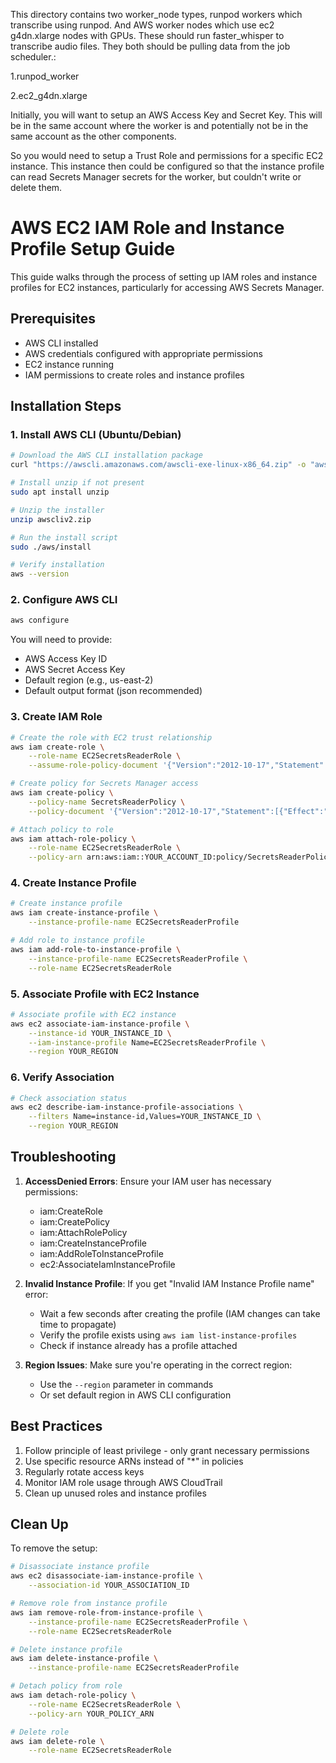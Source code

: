 This directory contains two worker_node types, runpod workers which transcribe using runpod.
And AWS worker nodes which use ec2 g4dn.xlarge nodes with GPUs.  These should run faster_whisper
to transcribe audio files.  They both should be pulling data from the job scheduler.:

1.runpod_worker

2.ec2_g4dn.xlarge  

Initially, you will want to setup an AWS Access Key and Secret Key.  This will be in the same account where the worker is and potentially not be in the same account as the other components.

So you would need to setup a Trust Role and permissions for a specific EC2 instance. This instance then could be configured so that the instance profile can read Secrets Manager secrets for the worker, but couldn't write or delete them.   

# AWS EC2 IAM Role and Instance Profile Setup Guide

This guide walks through the process of setting up IAM roles and instance profiles for EC2 instances, particularly for accessing AWS Secrets Manager.

## Prerequisites

- AWS CLI installed
- AWS credentials configured with appropriate permissions
- EC2 instance running
- IAM permissions to create roles and instance profiles

## Installation Steps

### 1. Install AWS CLI (Ubuntu/Debian)

```bash
# Download the AWS CLI installation package
curl "https://awscli.amazonaws.com/awscli-exe-linux-x86_64.zip" -o "awscliv2.zip"

# Install unzip if not present
sudo apt install unzip

# Unzip the installer
unzip awscliv2.zip

# Run the install script
sudo ./aws/install

# Verify installation
aws --version
```

### 2. Configure AWS CLI

```bash
aws configure
```

You will need to provide:
- AWS Access Key ID
- AWS Secret Access Key
- Default region (e.g., us-east-2)
- Default output format (json recommended)

### 3. Create IAM Role

```bash
# Create the role with EC2 trust relationship
aws iam create-role \
    --role-name EC2SecretsReaderRole \
    --assume-role-policy-document '{"Version":"2012-10-17","Statement":[{"Effect":"Allow","Principal":{"Service":"ec2.amazonaws.com"},"Action":"sts:AssumeRole"}]}'

# Create policy for Secrets Manager access
aws iam create-policy \
    --policy-name SecretsReaderPolicy \
    --policy-document '{"Version":"2012-10-17","Statement":[{"Effect":"Allow","Action":["secretsmanager:GetSecretValue"],"Resource":"*"}]}'

# Attach policy to role
aws iam attach-role-policy \
    --role-name EC2SecretsReaderRole \
    --policy-arn arn:aws:iam::YOUR_ACCOUNT_ID:policy/SecretsReaderPolicy
```

### 4. Create Instance Profile

```bash
# Create instance profile
aws iam create-instance-profile \
    --instance-profile-name EC2SecretsReaderProfile

# Add role to instance profile
aws iam add-role-to-instance-profile \
    --instance-profile-name EC2SecretsReaderProfile \
    --role-name EC2SecretsReaderRole
```

### 5. Associate Profile with EC2 Instance

```bash
# Associate profile with EC2 instance
aws ec2 associate-iam-instance-profile \
    --instance-id YOUR_INSTANCE_ID \
    --iam-instance-profile Name=EC2SecretsReaderProfile \
    --region YOUR_REGION
```

### 6. Verify Association

```bash
# Check association status
aws ec2 describe-iam-instance-profile-associations \
    --filters Name=instance-id,Values=YOUR_INSTANCE_ID \
    --region YOUR_REGION
```

## Troubleshooting

1. **AccessDenied Errors**: Ensure your IAM user has necessary permissions:
   - iam:CreateRole
   - iam:CreatePolicy
   - iam:AttachRolePolicy
   - iam:CreateInstanceProfile
   - iam:AddRoleToInstanceProfile
   - ec2:AssociateIamInstanceProfile

2. **Invalid Instance Profile**: If you get "Invalid IAM Instance Profile name" error:
   - Wait a few seconds after creating the profile (IAM changes can take time to propagate)
   - Verify the profile exists using `aws iam list-instance-profiles`
   - Check if instance already has a profile attached

3. **Region Issues**: Make sure you're operating in the correct region:
   - Use the `--region` parameter in commands
   - Or set default region in AWS CLI configuration

## Best Practices

1. Follow principle of least privilege - only grant necessary permissions
2. Use specific resource ARNs instead of "*" in policies
3. Regularly rotate access keys
4. Monitor IAM role usage through AWS CloudTrail
5. Clean up unused roles and instance profiles

## Clean Up

To remove the setup:

```bash
# Disassociate instance profile
aws ec2 disassociate-iam-instance-profile \
    --association-id YOUR_ASSOCIATION_ID

# Remove role from instance profile
aws iam remove-role-from-instance-profile \
    --instance-profile-name EC2SecretsReaderProfile \
    --role-name EC2SecretsReaderRole

# Delete instance profile
aws iam delete-instance-profile \
    --instance-profile-name EC2SecretsReaderProfile

# Detach policy from role
aws iam detach-role-policy \
    --role-name EC2SecretsReaderRole \
    --policy-arn YOUR_POLICY_ARN

# Delete role
aws iam delete-role \
    --role-name EC2SecretsReaderRole
```
